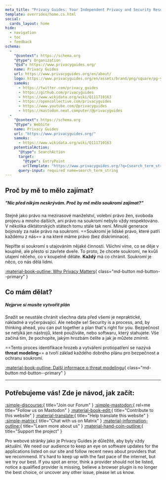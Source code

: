 ```yaml
---
meta_title: "Privacy Guides: Your Independent Privacy and Security Resource"
template: overrides/home.cs.html
social:
  cards_layout: home
hide:
  - navigation
  - toc
  - feedback
schema:
  - 
    "@context": https://schema.org
    "@type": Organization
    "@id": https://www.privacyguides.org/
    name: Privacy Guides
    url: https://www.privacyguides.org/en/about/
    logo: https://www.privacyguides.org/en/assets/brand/png/square/pg-yellow.png
    sameAs:
      - https://twitter.com/privacy_guides
      - https://github.com/privacyguides
      - https://www.wikidata.org/wiki/Q111710163
      - https://opencollective.com/privacyguides
      - https://www.youtube.com/@privacyguides
      - https://mastodon.neat.computer/@privacyguides
  - 
    "@context": https://schema.org
    "@type": WebSite
    name: Privacy Guides
    url: "https://www.privacyguides.org/"
    sameAs:
      - https://www.wikidata.org/wiki/Q111710163
    potentialAction:
      "@type": SearchAction
      target:
        "@type": EntryPoint
        urlTemplate: "https://www.privacyguides.org/?q={search_term_string}"
      query-input: required name=search_term_string
---
```


<!-- markdownlint-disable-next-line -->
## Proč by mě to mělo zajímat?

##### "Nic před nikým neskrývám. Proč by mě mělo soukromí zajímat?"

Stejně jako právo na mezirasové manželství, volební právo žen, svoboda projevu a mnoho dalších, ani právo na soukromí nebylo vždy respektováno. V několika diktátorských státech tomu stále tak není. Minulé generace bojovaly za naše právo na soukromí. ==Soukromí je lidské právo, které patří každému z nás== a na které máme právo (bez diskriminace).

Neplťte si soukromí s utajováním nějaké činnosti. Všichni víme, co se děje v kouplně, ale přesto si zavřete dveře. To proto, že chcete soukromí, ne kvůli utajení něčeho, co v koupelně děláte. **Každý** má co chránit. Soukromí je něco, co nás dělá lidmi.

[:material-book-outline: Why Privacy Matters](basics/why-privacy-matters.md){ class="md-button md-button--primary" }

## Co mám dělat?

##### Nejprve si musíte vytvořit plán

Snažit se neustále chránit všechna data před všemi je nepraktické, nákladné a vyčerpávající. Ale nebojte se! Security is a process, and, by thinking ahead, you can put together a plan that's right for you. Bezpečnost se netýká jen nástrojů, které používáte, nebo softwaru, který stahujete. Vše začíná tím, že pochopíte, jakým hrozbám čelíte a jak je můžete zmírnit.

==Tento proces identifikace hrozeb a vytváření protiopatření se nazývá **threat modeling**== a tvoří základ každého dobrého plánu pro bezpečnost a ochranu soukromí.

[:material-book-outline: Další informace o threat modelingu](basics/threat-modeling.md){ class="md-button md-button--primary" }

---

## Potřebujeme vás! Zde je návod, jak začít:

[:simple-discourse:](https://discuss.privacyguides.net){ title="Join our Forum" }
[:simple-mastodon:](https://mastodon.neat.computer/@privacyguides){ rel=me title="Follow us on Mastodon" }
[:material-book-edit:](https://github.com/privacyguides/privacyguides.org){ title="Contribute to this website" }
[:material-translate:](https://matrix.to/#/#pg-i18n:aragon.sh){ title="Help translate this website" }
[:simple-matrix:](https://matrix.to/#/#privacyguides:matrix.org){ title="Chat with us on Matrix" }
[:material-information-outline:](about/index.md){ title="Learn more about us" }
[:material-hand-coin-outline:](about/donate.md){ title="Support the project" }

Pro webové stránky jako je Privacy Guides je důležité, aby byly vždy aktuální. We need our audience to keep an eye on software updates for the applications listed on our site and follow recent news about providers that we recommend. It's hard to keep up with the fast pace of the internet, but we try our best. If you spot an error, think a provider should not be listed, notice a qualified provider is missing, believe a browser plugin is no longer the best choice, or uncover any other issue, please let us know.
